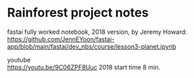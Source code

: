 # Rainforest project notes


fastai fully worked notebook, 2018 version, by Jeremy Howard:  
https://github.com/JennEYoon/fastai-app/blob/main/fastai/dev_nbs/course/lesson3-planet.ipynb

youtube  
https://youtu.be/9C06ZPF8Uuc 2018 start time 8 min.
